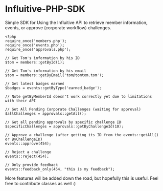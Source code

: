 # Influitive-PHP-SDK
Simple SDK for Using the Influitive API to retrieve member information, events, or approve (corporate workflow) challenges.

```
<?php
require_once('members.php');
require_once('events.php');
require_once('approvals.php');

// Get Tom's information by his ID
$tom = members::getById(1);

// Get Tom's information by his email
$tom = members::getByEmail('tom@tomtom.tom');

// Get latest badges earned
$badges = events::getByType('earned_badge');

// Note getByMemberId doesn't work correctly yet due to limitations with their API

// Get All Pending Corporate Challenges (waiting for approval)
$allChallenges = approvals::getAll();

// Get all pending approvals by specific challenge ID
$specificChallenges = approvals::getByChallengeId(10);

// Approve a challenge (after getting its ID from the events::getAll() or ByChallengeID)
events::approve(454);

// Reject a challenge
events::reject(454);

// Only provide feedback
events::feedback_only(454, "this is my feedback");
```

More features will be added down the road, but hopefully this is useful.  Feel free to contribute classes as well :)
